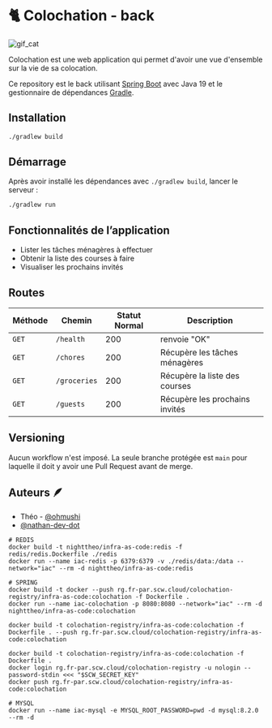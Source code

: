 # 🐈 Colochation - back


![gif_cat](https://media.giphy.com/media/VCyJwT1DZEWyqU95oS/giphy.gif)

Colochation est une web application qui permet d'avoir une vue d'ensemble sur la vie de sa colocation.

Ce repository est le back utilisant [Spring Boot](https://spring.io/projects/spring-boot)
avec Java 19 et le gestionnaire de dépendances [Gradle](https://gradle.org/).

## Installation

```bash
./gradlew build
```

## Démarrage

Après avoir installé les dépendances avec `./gradlew build`, lancer le serveur :

```bash
./gradlew run
```


## Fonctionnalités de l’application

- Lister les tâches ménagères à effectuer
- Obtenir la liste des courses à faire
- Visualiser les prochains invités

## Routes
| Méthode | Chemin       | Statut Normal | Description                    |
|---------|--------------|---------------|--------------------------------|
| `GET`   | `/health`    | 200           | renvoie "OK"                   |
| `GET`   | `/chores`    | 200           | Récupère les tâches ménagères  |
| `GET`   | `/groceries` | 200           | Récupère la liste des courses  |
| `GET`   | `/guests`    | 200           | Récupère les prochains invités |

## Versioning

Aucun workflow n'est imposé. La seule branche protégée est `main` pour laquelle il doit y avoir une Pull Request avant
de merge.

## Auteurs 🪶

- Théo - [@ohmushi](https://github.com/ohmushi)
- [@nathan-dev-dot](https://github.com/nathan-dev-dot)

```shell
# REDIS
docker build -t nighttheo/infra-as-code:redis -f redis/redis.Dockerfile ./redis
docker run --name iac-redis -p 6379:6379 -v ./redis/data:/data --network="iac" --rm -d nighttheo/infra-as-code:redis
```

```shell
# SPRING
docker build -t docker --push rg.fr-par.scw.cloud/colochation-registry/infra-as-code:colochation -f Dockerfile . 
docker run --name iac-colochation -p 8080:8080 --network="iac" --rm -d nighttheo/infra-as-code:colochation

docker build -t colochation-registry/infra-as-code:colochation -f Dockerfile . --push rg.fr-par.scw.cloud/colochation-registry/infra-as-code:colochation

docker build -t colochation-registry/infra-as-code:colochation -f  Dockerfile .
docker login rg.fr-par.scw.cloud/colochation-registry -u nologin --password-stdin <<< "$SCW_SECRET_KEY"
docker push rg.fr-par.scw.cloud/colochation-registry/infra-as-code:colochation
```


```shell
# MYSQL
docker run --name iac-mysql -e MYSQL_ROOT_PASSWORD=pwd -d mysql:8.2.0 --rm -d
```
